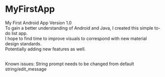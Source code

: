 # MyFirstApp
My First Android App Version 1.0<br>
To gain a better understanding of Android and Java, I created this simple to-do list app.<br> 
I hope to find time to improve visuals to correspond with new material design standards.<br>
Potentially adding new features as well.<br><br>

Known issues: String prompt needs to be changed from default string/edit_message
